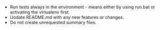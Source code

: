 * Run tests always in the environment - means either by using run.bat or activating the virtualenv first.
* Uodate README.md with any new features or changes.
* Do not create unrequested summary files.